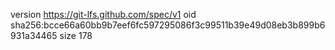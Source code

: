 version https://git-lfs.github.com/spec/v1
oid sha256:bcce66a60bb9b7eef6fc597295086f3c99511b39e49d08eb3b899b6931a34465
size 178
